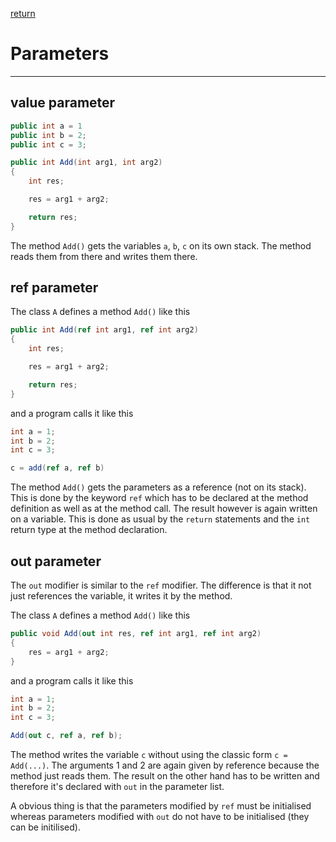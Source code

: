 [return](./README.md)

# Parameters
---

## value parameter
```C#
public int a = 1
public int b = 2;
public int c = 3;

public int Add(int arg1, int arg2)
{
	int res;

	res = arg1 + arg2;

	return res;
}
```
The method `Add()` gets the variables `a`, `b`, `c` on its own stack.
The method reads them from there and writes them there.

## ref parameter
The class `A` defines a method `Add()` like this
```C#
public int Add(ref int arg1, ref int arg2)
{
	int res;

	res = arg1 + arg2; 

	return res;
}
```
and a program calls it like this
```C#
int a = 1;
int b = 2;
int c = 3;

c = add(ref a, ref b)
```
The method `Add()` gets the parameters as a reference (not on its stack).
This is done by the keyword `ref` which has to be declared at the
method definition as well as at the method call. The result however
is again written on a variable. This is done as usual by the
`return` statements and the `int` return type at the method declaration.

## out parameter
The `out` modifier is similar to the `ref` modifier. The difference is
that it not just references the variable, it writes it by the method.

The class `A` defines a method `Add()` like this
```C#
public void Add(out int res, ref int arg1, ref int arg2)
{
	res = arg1 + arg2;
}
```
and a program calls it like this
```C#
int a = 1;
int b = 2;
int c = 3;

Add(out c, ref a, ref b);
```
The method writes the variable `c` without using the classic form
`c = Add(...)`. The arguments 1 and 2 are again given by reference
because the method just reads them. The result on the other hand has
to be written and therefore it's declared with `out` in the parameter
list.

A obvious thing is that the parameters modified by `ref` must be
initialised whereas parameters modified with `out` do not have to be
initialised (they can be initilised).
